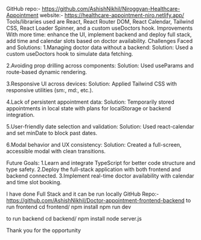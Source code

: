 GitHub repo:- https://github.com/AshishNikhil/Niroggyan-Healthcare-Appointment
website:- https://healthcare-appointment-niro.netlify.app/
Tools/libraries used are React, React Router DOM, React Calendar, Tailwind CSS, React Loader Spinner, and a custom useDoctors hook.
Improvements With more time: enhance the UI, implement backend and deploy full stack, add time and calendar slots based on doctor availability.
Challenges Faced and Solutions:
  1.Managing doctor data without a backend:
    Solution: Used a custom useDoctors hook to simulate data fetching.
  
  2.Avoiding prop drilling across components:
    Solution: Used useParams and route-based dynamic rendering.
  
  3.Responsive UI across devices:
    Solution: Applied Tailwind CSS with responsive utilities (sm:, md:, etc.).
  
  4.Lack of persistent appointment data:
    Solution: Temporarily stored appointments in local state with plans for localStorage or backend integration.
  
  5.User-friendly date selection and validation:
    Solution: Used react-calendar and set minDate to block past dates.
  
  6.Modal behavior and UX consistency:
  Solution: Created a full-screen, accessible modal with clean transitions.

Future Goals:
  1.Learn and integrate TypeScript for better code structure and type safety.
  2.Deploy the full-stack application with both frontend and backend connected.
  3.Implement real-time doctor availability with calendar and time slot booking.

I have done Full Stack and it can be run locally
GitHub Repo:- https://github.com/AshishNikhil/Doctor-appointment-frontend-backend
to run frontend
cd frontend/
npm install
npm run dev

to run backend
cd backend/
npm install
node server.js

Thank you for the opportunity
